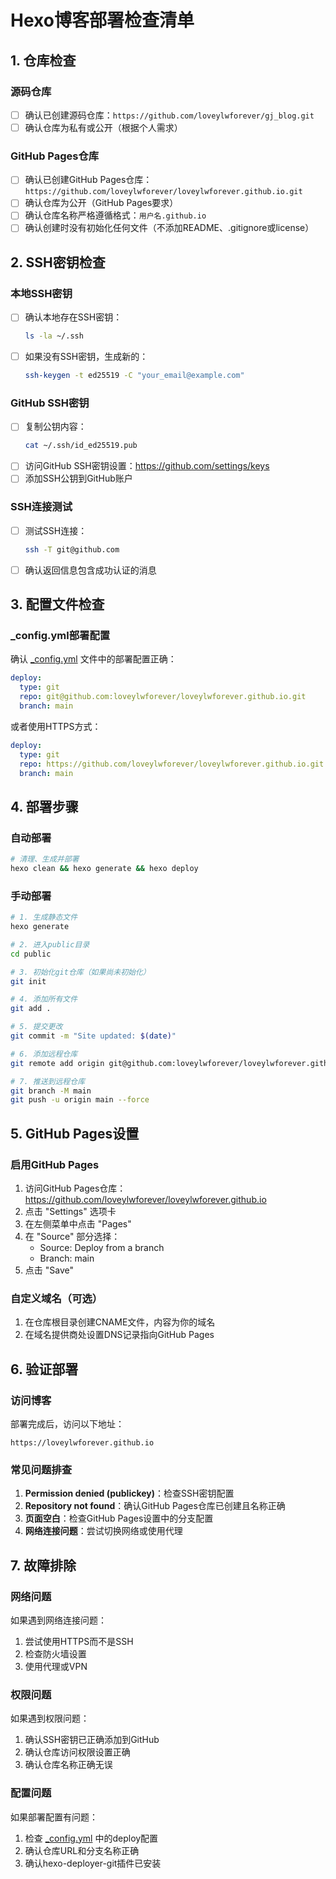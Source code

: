 # Hexo博客部署检查清单

## 1. 仓库检查

### 源码仓库
- [ ] 确认已创建源码仓库：`https://github.com/loveylwforever/gj_blog.git`
- [ ] 确认仓库为私有或公开（根据个人需求）

### GitHub Pages仓库
- [ ] 确认已创建GitHub Pages仓库：`https://github.com/loveylwforever/loveylwforever.github.io.git`
- [ ] 确认仓库为公开（GitHub Pages要求）
- [ ] 确认仓库名称严格遵循格式：`用户名.github.io`
- [ ] 确认创建时没有初始化任何文件（不添加README、.gitignore或license）

## 2. SSH密钥检查

### 本地SSH密钥
- [ ] 确认本地存在SSH密钥：
  ```bash
  ls -la ~/.ssh
  ```
- [ ] 如果没有SSH密钥，生成新的：
  ```bash
  ssh-keygen -t ed25519 -C "your_email@example.com"
  ```

### GitHub SSH密钥
- [ ] 复制公钥内容：
  ```bash
  cat ~/.ssh/id_ed25519.pub
  ```
- [ ] 访问GitHub SSH密钥设置：https://github.com/settings/keys
- [ ] 添加SSH公钥到GitHub账户

### SSH连接测试
- [ ] 测试SSH连接：
  ```bash
  ssh -T git@github.com
  ```
- [ ] 确认返回信息包含成功认证的消息

## 3. 配置文件检查

### _config.yml部署配置
确认 [_config.yml](file:///Users/gaojian/01-P-Projects/hexo/gj_blog/_config.yml) 文件中的部署配置正确：
```yaml
deploy:
  type: git
  repo: git@github.com:loveylwforever/loveylwforever.github.io.git
  branch: main
```

或者使用HTTPS方式：
```yaml
deploy:
  type: git
  repo: https://github.com/loveylwforever/loveylwforever.github.io.git
  branch: main
```

## 4. 部署步骤

### 自动部署
```bash
# 清理、生成并部署
hexo clean && hexo generate && hexo deploy
```

### 手动部署
```bash
# 1. 生成静态文件
hexo generate

# 2. 进入public目录
cd public

# 3. 初始化git仓库（如果尚未初始化）
git init

# 4. 添加所有文件
git add .

# 5. 提交更改
git commit -m "Site updated: $(date)"

# 6. 添加远程仓库
git remote add origin git@github.com:loveylwforever/loveylwforever.github.io.git

# 7. 推送到远程仓库
git branch -M main
git push -u origin main --force
```

## 5. GitHub Pages设置

### 启用GitHub Pages
1. 访问GitHub Pages仓库：https://github.com/loveylwforever/loveylwforever.github.io
2. 点击 "Settings" 选项卡
3. 在左侧菜单中点击 "Pages"
4. 在 "Source" 部分选择：
   - Source: Deploy from a branch
   - Branch: main
5. 点击 "Save"

### 自定义域名（可选）
1. 在仓库根目录创建CNAME文件，内容为你的域名
2. 在域名提供商处设置DNS记录指向GitHub Pages

## 6. 验证部署

### 访问博客
部署完成后，访问以下地址：
```
https://loveylwforever.github.io
```

### 常见问题排查
1. **Permission denied (publickey)**：检查SSH密钥配置
2. **Repository not found**：确认GitHub Pages仓库已创建且名称正确
3. **页面空白**：检查GitHub Pages设置中的分支配置
4. **网络连接问题**：尝试切换网络或使用代理

## 7. 故障排除

### 网络问题
如果遇到网络连接问题：
1. 尝试使用HTTPS而不是SSH
2. 检查防火墙设置
3. 使用代理或VPN

### 权限问题
如果遇到权限问题：
1. 确认SSH密钥已正确添加到GitHub
2. 确认仓库访问权限设置正确
3. 确认仓库名称正确无误

### 配置问题
如果部署配置有问题：
1. 检查 [_config.yml](file:///Users/gaojian/01-P-Projects/hexo/gj_blog/_config.yml) 中的deploy配置
2. 确认仓库URL和分支名称正确
3. 确认hexo-deployer-git插件已安装